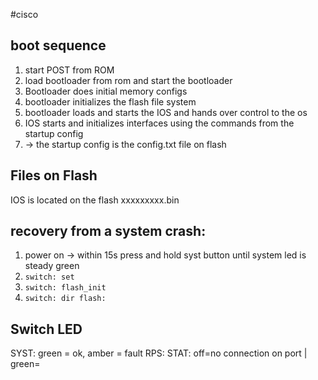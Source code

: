#cisco
## boot sequence

1. start POST from ROM
2. load bootloader from rom and start the bootloader
3. Bootloader does initial memory configs
4. bootloader initializes the flash file system
5. bootloader loads and starts the IOS and hands over control to the os
6. IOS starts and initializes interfaces using the commands from the startup config
7. -> the startup config is the config.txt file on flash

## Files on Flash

IOS is located on the flash xxxxxxxxx.bin
## recovery from a system crash:

1. power on -> within 15s press and hold syst button until system led is steady green
2. `switch: set`
3. `switch: flash_init`
4. `switch: dir flash:`

## Switch LED
SYST: green = ok, amber = fault
RPS:
STAT: off=no connection on port | green=